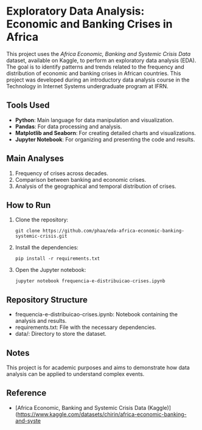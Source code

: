 # Exploratory Data Analysis: Economic and Banking Crises in Africa

This project uses the *Africa Economic, Banking and Systemic Crisis Data* dataset, available on Kaggle, to perform an exploratory data analysis (EDA). The goal is to identify patterns and trends related to the frequency and distribution of economic and banking crises in African countries. This project was developed during an introductory data analysis course in the Technology in Internet Systems undergraduate program at IFRN.

## Tools Used

* **Python**: Main language for data manipulation and visualization.
* **Pandas**: For data processing and analysis.
* **Matplotlib and Seaborn**: For creating detailed charts and visualizations.
* **Jupyter Notebook**: For organizing and presenting the code and results.

## Main Analyses

1.  Frequency of crises across decades.
2.  Comparison between banking and economic crises.
3.  Analysis of the geographical and temporal distribution of crises.
   
## How to Run

1.  Clone the repository:

    ```
    git clone https://github.com/phaa/eda-africa-economic-banking-systemic-crisis.git
    ```

2.  Install the dependencies:

    ```
    pip install -r requirements.txt
    ```

3.  Open the Jupyter notebook:

    ```
    jupyter notebook frequencia-e-distribuicao-crises.ipynb
    ```

## Repository Structure

* frequencia-e-distribuicao-crises.ipynb: Notebook containing the analysis and results.
* requirements.txt: File with the necessary dependencies.
* data/: Directory to store the dataset.

## Notes

This project is for academic purposes and aims to demonstrate how data analysis can be applied to understand complex events.

## Reference

* [Africa Economic, Banking and Systemic Crisis Data (Kaggle)](https://www.kaggle.com/datasets/chirin/africa-economic-banking-and-syste
